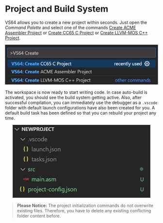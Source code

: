 
# Project and Build System []()

VS64 allows you to create a new project within seconds. Just open the *Command Palette* and select one of the commands [Create ACME Assembler Project](command:vs64.createProjectAsm) or [Create CC65 C Project](command:vs64.createProjectC) or [Create LLVM-MOS C++ Project](command:vs64.createProjectCpp).

<p align="center">
  <img src="./project_create1.png" />
</p>

The workspace is now ready to start writing code. In case auto-build is activated, you should see the build system getting active. Also, after successful compilation, you can immediately use the debugger as a `.vscode` folder with default launch configurations have also been created for you. A default build task has been defined so that you can rebuild your project any time.

<p align="center">
  <img src="./project_create2.png" />
</p>

> **Please Notice:** The project initialization commands do not overwrite existing files. Therefore, you have to
delete any existing conflicting folder content before.
